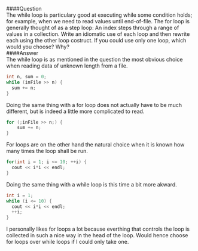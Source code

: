 ####Question  
The while loop is particulary good at executing while some condition holds; for example, when we need to read values until end-of-file. The for loop is generally thought of as a step loop: An index steps through a range of values in a collection. Write an idiomatic use of each loop and then rewrite each using the other loop costruct. If you could use only one loop, which would you choose? Why?  
####Answer  
The while loop is as mentioned in the question the most obvious choice when reading data of unknown length from a file.  
```cpp
int n, sum = 0;
while (inFile >> n) {
  sum += n;
}
```
Doing the same thing with a for loop does not actually have to be much different, but is indeed a little more complicated to read.    
```cpp
for (;inFile >> n;) {
    sum += n;
}
```
For loops are on the other hand the natural choice when it is known how many times the loop shall be run.  
```cpp
for(int i = 1; i <= 10; ++i) {
  cout << i*i << endl;
}
```
Doing the same thing with a while loop is this time a bit more akward.  
```cpp
int i = 1;
while (i <= 10) {
  cout << i*i << endl;
  ++i;
}
```
I personally likes for loops a lot because everthing that controls the loop is collected in such a nice way in the head of the loop. Would hence choose for loops over while loops if I could only take one.  
